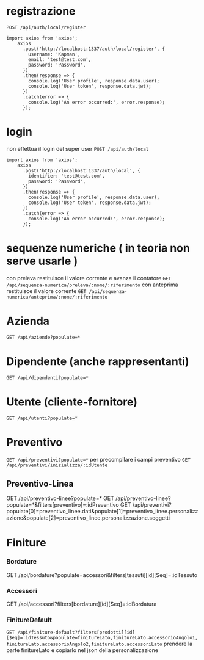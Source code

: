 # registrazione
`POST /api/auth/local/register`
```
import axios from 'axios';
    axios
      .post('http://localhost:1337/auth/local/register', {
        username: 'Kapman',
        email: 'test@test.com',
        password: 'Password',
      })
      .then(response => {
        console.log('User profile', response.data.user);
        console.log('User token', response.data.jwt);
      })
      .catch(error => {
        console.log('An error occurred:', error.response);
      });
```

# login
non effettua il login del super user
`POST /api/auth/local`
```
import axios from 'axios';
    axios
      .post('http://localhost:1337/auth/local', {
        identifier: 'test@test.com',
        password: 'Password',
      })
      .then(response => {
        console.log('User profile', response.data.user);
        console.log('User token', response.data.jwt);
      })
      .catch(error => {
        console.log('An error occurred:', error.response);
      });
```

# sequenze numeriche ( in teoria non serve usarle )
con preleva restituisce il valore corrente e avanza il contatore
`GET /api/sequenza-numerica/preleva/:nome/:riferimento`
con anteprima restituisce il valore corrente
`GET /api/sequenza-numerica/anteprima/:nome/:riferimento`

# Azienda
`GET /api/aziende?populate=*`

# Dipendente (anche rappresentanti)
`GET /api/dipendenti?populate=*`

# Utente (cliente-fornitore)
`GET /api/utenti?populate=*`

# Preventivo
`GET /api/preventivi?populate=*`
per precompilare i campi preventivo
`GET /api/preventivi/inizializza/:idUtente`

## Preventivo-Linea
GET /api/preventivo-linee?populate=*
GET /api/preventivo-linee?populate=*&filters[preventivo]=:idPreventivo
GET /api/preventivi?populate[0]=preventivo_linee.dati&populate[1]=preventivo_linee.personalizzazione&populate[2]=preventivo_linee.personalizzazione.soggetti

# Finiture
### Bordature
GET /api/bordature?populate=accessori&filters[tessuti][id][$eq]=:idTessuto
### Accessori
GET /api/accessori?filters[bordature][id][$eq]=:idBordatura
### FinitureDefault
`GET /api/finiture-default?filters[prodotti][id][$eq]=:idTessuto&populate=finitureLato,finitureLato.accessorioAngolo1,finitureLato.accessorioAngolo2,finitureLato.accessoriLato`
prendere la parte finitureLato e copiarlo nel json della personalizzazione

